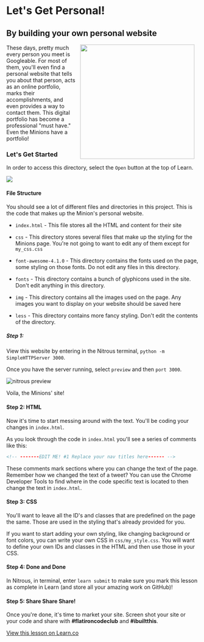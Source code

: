 # Let's Get Personal!

## By building your own personal website

<img src="https://s3.amazonaws.com/after-school-assets/minions.jpg" width="300px" align="right" hspace="10">

These days, pretty much every person you meet is Googleable. For most of them, you'll even find a personal website that tells you about that person, acts as an online portfolio, marks their accomplishments, and even provides a way to contact them. This digital portfolio has become a professional "must have." Even the Minions have a portfolio!

### Let's Get Started

In order to access this directory, select the `Open` button at the top of Learn.

<img src="https://s3.amazonaws.com/after-school-assets/new-open-in-nitrous.png">

#### File Structure 
You should see a lot of different files and directories in this project. This is the code that makes up the Minion's personal website. 

+ `index.html` - This file stores all the HTML and content for their site

+ `css` - This directory stores several files that make up the styling for the Minions page. You're not going to want to edit any of them except for `my_css.css`

+ `font-awesome-4.1.0` - This directory contains the fonts used on the page, some styling on those fonts. Do not edit any files in this directory. 

+ `fonts` - This directory contains a bunch of glyphicons used in the site. Don't edit anything in this directory. 

+ `img` - This directory contains all the images used on the page. Any images you want to display on your website should be saved here

+ `less` - This directory contains more fancy styling. Don't edit the contents of the directory.


##### Step 1:

View this website by entering in the Nitrous terminal, `python -m SimpleHTTPServer 3000`. 

Once you have the server running, select `preview` and then `port 3000`.

<img src="https://s3.amazonaws.com/after-school-assets/nitrous-preview.png" alt="nitrous preview">

Voila, the Minions' site!

#### Step 2: HTML

Now it's time to start messing around with the text. You'll be coding your changes in `index.html`.

As you look through the code in `index.html` you'll see a series of comments like this:

```html
<!-- -------EDIT ME! #1 Replace your nav titles here------ -->
```

These comments mark sections where you can change the text of the page. Remember how we changed the text of a tweet? You can use the Chrome Developer Tools to find where in the code specific text is located to then change the text in `index.html`.

#### Step 3: CSS 

You'll want to leave all the ID's and classes that are predefined on the page the same. Those are used in the styling that's already provided for you.

If you want to start adding your own styling, like changing background or font colors, you can write your own CSS in `css/my_style.css`. You will want to define your own IDs and classes in the HTML and then use those in your CSS.

#### Step 4: Done and Done

In Nitrous, in terminal, enter `learn submit` to make sure you mark this lesson as complete in Learn (and store all your amazing work on GitHub)!


#### Step 5: Share Share Share!

Once you're done, it's time to market your site. Screen shot your site or your code and share with **\#flatironcodeclub** and **\#ibuiltthis**. 








<a href='https://learn.co/lessons/hs-coding-club-html-css' data-visibility='hidden'>View this lesson on Learn.co</a>
